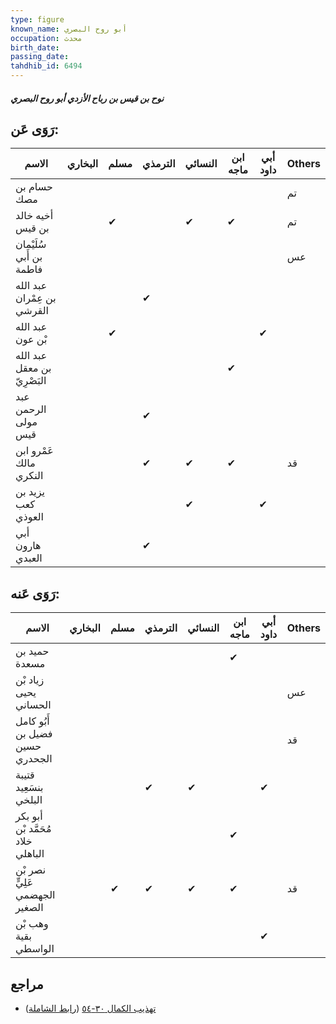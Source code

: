 ```yaml
---
type: figure
known_name: أبو روح البصري
occupation: محدث
birth_date:
passing_date:
tahdhib_id: 6494
---
```

##### نوح بن قيس بن رباح الأزدي أبو روح البصري

## رَوَى عَن:
| الاسم                       | البخاري | مسلم | الترمذي | النسائي | ابن ماجه | أبي داود | Others |
| --------------------------- | ------- | ---- | ------- | ------- | -------- | -------- | ------ |
| حسام بن مصك                 |         |      |         |         |          |          | تم     |
| أخيه خالد بن قيس            |         | ✔    |         | ✔       | ✔        |          | تم     |
| سُلَيْمان بن أَبي فاطمة     |         |      |         |         |          |          | عس     |
| عبد الله بن عِمْران القرشي  |         |      | ✔       |         |          |          |        |
| عبد الله بْن عون            |         | ✔    |         |         |          | ✔        |        |
| عبد الله بن معقل البَصْرِيّ |         |      |         |         | ✔        |          |        |
| عبد الرحمن مولى قيس         |         |      | ✔       |         |          |          |        |
| عَمْرو ابن مالك النكري      |         |      | ✔       | ✔       | ✔        |          | قد     |
| يزيد بن كعب العوذي          |         |      |         | ✔       |          | ✔        |        |
| أبي هارون العبدي            |         |      | ✔       |         |          |          |        |
## رَوَى عَنه:
| الاسم                             | البخاري | مسلم | الترمذي | النسائي | ابن ماجه | أبي داود | Others |
| --------------------------------- | ------- | ---- | ------- | ------- | -------- | -------- | ------ |
| حميد بن مسعدة                     |         |      |         |         | ✔        |          |        |
| زياد بْن يحيى الحساني             |         |      |         |         |          |          | عس     |
| أَبُو كامل فضيل بن حسين الجحدري   |         |      |         |         |          |          | قد     |
| قتيبة بنسَعِيد البلخي             |         |      | ✔       | ✔       |          | ✔        |        |
| أبو بكر مُحَمَّد بْن خلاد الباهلي |         |      |         |         | ✔        |          |        |
| نصر بْن عَلِيٍّ الجهضمي الصغير    |         | ✔    | ✔       | ✔       | ✔        |          | قد     |
| وهب بْن بقية الواسطي              |         |      |         |         |          | ✔        |        |
## مراجع
- [تهذيب الكمال ٣٠-٥٤](obsidian://open?vault=Tahdhib-al-Kamal&file=Figures/٦٤٩٤-نوح%20بن%20قيس%20بن%20رباح%20الأزدي%20أبو%20روح%20البصري) ([رابط الشاملة](https://shamela.ws/book/3722/16120))